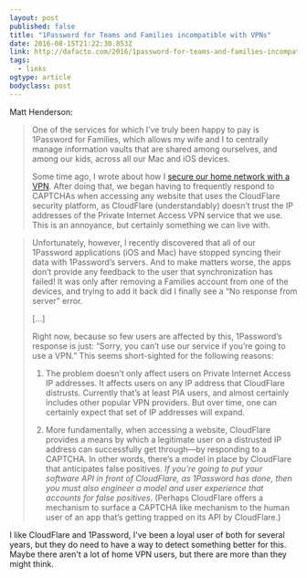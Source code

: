 ```yaml
---
layout: post 
published: false 
title: "1Password for Teams and Families incompatible with VPNs" 
date: 2016-08-15T21:22:30.853Z 
link: http://dafacto.com/2016/1password-for-teams-and-families-incompatible-with-vpns/ 
tags:
  - links
ogtype: article 
bodyclass: post 
---
```


Matt Henderson:

> One of the services for which I’ve truly been happy to pay is 1Password for Families, which allows my wife and I to centrally manage information vaults that are shared among ourselves, and among our kids, across all our Mac and iOS devices.
> 
> Some time ago, I wrote about how I [secure our home network with a VPN](http://dafacto.com/2016/how-to-protect-your-home-network-with-a-vpn-router/). After doing that, we began having to frequently respond to CAPTCHAs when accessing any website that uses the CloudFlare security platform, as CloudFlare (understandably) doesn’t trust the IP addresses of the Private Internet Access VPN service that we use. This is an annoyance, but certainly something we can live with.

> Unfortunately, however, I recently discovered that all of our 1Password applications (iOS and Mac) have stopped syncing their data with 1Password’s servers. And to make matters worse, the apps don’t provide any feedback to the user that synchronization has failed! It was only after removing a Families account from one of the devices, and trying to add it back did I finally see a “No response from server” error.
> 
> […]
> 
> Right now, because so few users are affected by this, 1Password’s response is just: “Sorry, you can’t use our service if you’re going to use a VPN.” This seems short-sighted for the following reasons:
> 
> 1. The problem doesn’t only affect users on Private Internet Access IP addresses. It affects users on any IP address that CloudFlare distrusts. Currently that’s at least PIA users, and almost certainly includes other popular VPN providers. But over time, one can certainly expect that set of IP addresses will expand.
> 
> 2. More fundamentally, when accessing a website, CloudFlare provides a means by which a legitimate user on a distrusted IP address can successfully get through—by responding to a CAPTCHA. In other words, there’s a model in place by CloudFlare that anticipates false positives. _If you’re going to put your software API in front of CloudFlare, as 1Password has done, then you must also engineer a model and user experience that accounts for false positives_. (Perhaps CloudFlare offers a mechanism to surface a CAPTCHA like mechanism to the human user of an app that’s getting trapped on its API by CloudFlare.)

I like CloudFlare and 1Password, I've been a loyal user of both for several years, but they do need to have a way to detect something better for this. Maybe there aren't a lot of home VPN users, but there are more than they might think.